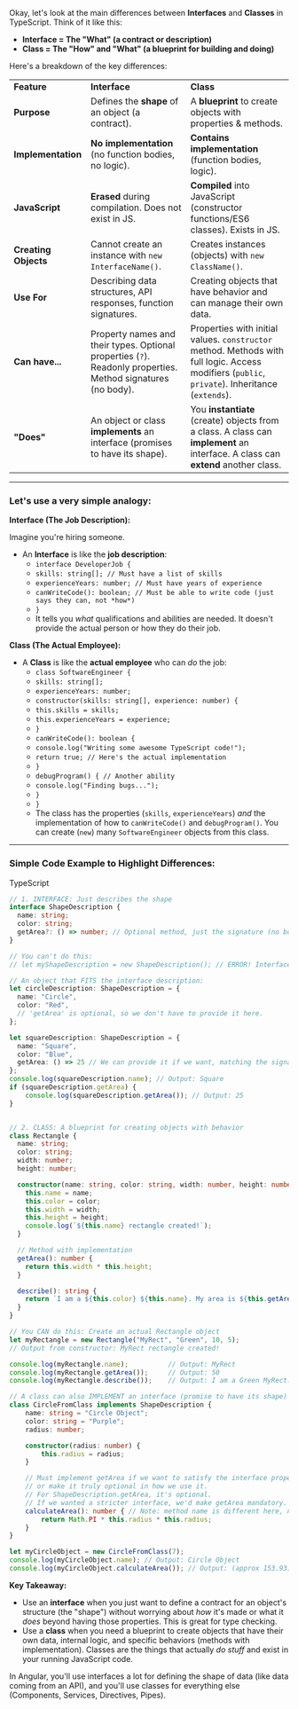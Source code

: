 Okay, let's look at the main differences between **Interfaces** and **Classes** in TypeScript. Think of it like this:

- **Interface = The "What" (a contract or description)**
- **Class = The "How" and "What" (a blueprint for building and doing)**

Here's a breakdown of the key differences:

|   |   |   |
|---|---|---|
|**Feature**|**Interface**|**Class**|
|**Purpose**|Defines the **shape** of an object (a contract).|A **blueprint** to create objects with properties & methods.|
|**Implementation**|**No implementation** (no function bodies, no logic).|**Contains implementation** (function bodies, logic).|
|**JavaScript**|**Erased** during compilation. Does not exist in JS.|**Compiled** into JavaScript (constructor functions/ES6 classes). Exists in JS.|
|**Creating Objects**|Cannot create an instance with `new InterfaceName()`.|Creates instances (objects) with `new ClassName()`.|
|**Use For**|Describing data structures, API responses, function signatures.|Creating objects that have behavior and can manage their own data.|
|**Can have...**|Property names and their types. Optional properties (`?`). Readonly properties. Method signatures (no body).|Properties with initial values. `constructor` method. Methods with full logic. Access modifiers (`public`, `private`). Inheritance (`extends`).|
|**"Does"**|An object or class **implements** an interface (promises to have its shape).|You **instantiate** (create) objects from a class. A class can **implement** an interface. A class can **extend** another class.|

---

### Let's use a very simple analogy:

**Interface (The Job Description):**

Imagine you're hiring someone.

- An **Interface** is like the **job description**:
    - `interface DeveloperJob {`
    - `skills: string[]; // Must have a list of skills`
    - `experienceYears: number; // Must have years of experience`
    - `canWriteCode(): boolean; // Must be able to write code (just says they can, not *how*)`
    - `}`
    - It tells you _what_ qualifications and abilities are needed. It doesn't provide the actual person or how they do their job.

**Class (The Actual Employee):**

- A **Class** is like the **actual employee** who can _do_ the job:
    - `class SoftwareEngineer {`
    - `skills: string[];`
    - `experienceYears: number;`
    - `constructor(skills: string[], experience: number) {`
    - `this.skills = skills;`
    - `this.experienceYears = experience;`
    - `}`
    - `canWriteCode(): boolean {`
    - `console.log("Writing some awesome TypeScript code!");`
    - `return true; // Here's the actual implementation`
    - `}`
    - `debugProgram() { // Another ability`
    - `console.log("Finding bugs...");`
    - `}`
    - `}`
    - The class has the properties (`skills`, `experienceYears`) _and_ the implementation of how to `canWriteCode()` and `debugProgram()`. You can create (`new`) many `SoftwareEngineer` objects from this class.

---

### Simple Code Example to Highlight Differences:

TypeScript

```TypeScript
// 1. INTERFACE: Just describes the shape
interface ShapeDescription {
  name: string;
  color: string;
  getArea?: () => number; // Optional method, just the signature (no body)
}

// You can't do this:
// let myShapeDescription = new ShapeDescription(); // ERROR! Interfaces can't be instantiated.

// An object that FITS the interface description:
let circleDescription: ShapeDescription = {
  name: "Circle",
  color: "Red",
  // 'getArea' is optional, so we don't have to provide it here.
};

let squareDescription: ShapeDescription = {
  name: "Square",
  color: "Blue",
  getArea: () => 25 // We can provide it if we want, matching the signature
};
console.log(squareDescription.name); // Output: Square
if (squareDescription.getArea) {
    console.log(squareDescription.getArea()); // Output: 25
}


// 2. CLASS: A blueprint for creating objects with behavior
class Rectangle {
  name: string;
  color: string;
  width: number;
  height: number;

  constructor(name: string, color: string, width: number, height: number) {
    this.name = name;
    this.color = color;
    this.width = width;
    this.height = height;
    console.log(`${this.name} rectangle created!`);
  }

  // Method with implementation
  getArea(): number {
    return this.width * this.height;
  }

  describe(): string {
    return `I am a ${this.color} ${this.name}. My area is ${this.getArea()}.`;
  }
}

// You CAN do this: Create an actual Rectangle object
let myRectangle = new Rectangle("MyRect", "Green", 10, 5);
// Output from constructor: MyRect rectangle created!

console.log(myRectangle.name);          // Output: MyRect
console.log(myRectangle.getArea());     // Output: 50
console.log(myRectangle.describe());    // Output: I am a Green MyRect. My area is 50.

// A class can also IMPLEMENT an interface (promise to have its shape)
class CircleFromClass implements ShapeDescription {
    name: string = "Circle Object";
    color: string = "Purple";
    radius: number;

    constructor(radius: number) {
        this.radius = radius;
    }

    // Must implement getArea if we want to satisfy the interface properly,
    // or make it truly optional in how we use it.
    // For ShapeDescription.getArea, it's optional.
    // If we wanted a stricter interface, we'd make getArea mandatory.
    calculateArea(): number { // Note: method name is different here, not directly from interface
        return Math.PI * this.radius * this.radius;
    }
}

let myCircleObject = new CircleFromClass(7);
console.log(myCircleObject.name); // Output: Circle Object
console.log(myCircleObject.calculateArea()); // Output: (approx 153.93)
```

**Key Takeaway:**

- Use an **interface** when you just want to define a contract for an object's structure (the "shape") without worrying about _how_ it's made or what it _does_ beyond having those properties. This is great for type checking.
- Use a **class** when you need a blueprint to create objects that have their own data, internal logic, and specific behaviors (methods with implementation). Classes are the things that actually _do stuff_ and exist in your running JavaScript code.

In Angular, you'll use interfaces a lot for defining the shape of data (like data coming from an API), and you'll use classes for everything else (Components, Services, Directives, Pipes).